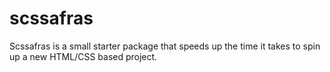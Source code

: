 # scssafras
Scssafras is a small starter package that speeds up the time it takes to spin up a new HTML/CSS based project.
